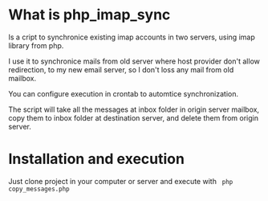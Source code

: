 # What is php_imap_sync
Is a cript to synchronice existing imap accounts in two servers, using imap library from php.

I use it to synchronice mails from old server where host provider don't allow redirection, to my new email server, so I don't loss any mail from old mailbox.

You can configure execution in crontab to automtice synchronization.

The script will take all the messages at inbox folder in origin server mailbox, copy them to inbox folder at destination server, and delete them from origin server.

# Installation and execution
Just clone project in your computer or server and execute with 
<code bash>
  php copy_messages.php
</code>
